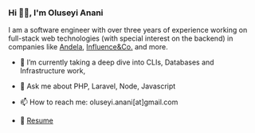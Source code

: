 ### Hi 👋🏼, I'm Oluseyi Anani

I am a software engineer with over three years of experience working on full-stack web technologies (with special interest on the backend) in companies like [Andela](https://www.andela.com), [Influence&Co.](https://www.influenceandco.com) and more.

- 🌱  I’m currently taking a deep dive into CLIs, Databases and Infrastructure work, 

- 💬  Ask me about PHP, Laravel, Node, Javascript

- 📫  How to reach me: oluseyi.anani[at]gmail.com

- 📄 [Resume](https://www.linkedin.com/in/anasey/)

<!--
**anasey01/anasey01** is a ✨ _special_ ✨ repository because its `README.md` (this file) appears on your GitHub profile.

Here are some ideas to get you started:

- 🔭 I’m currently working on ...
- 🌱 I’m currently learning ...
- 👯 I’m looking to collaborate on ...
- 🤔 I’m looking for help with ...
- 💬 Ask me about ...
- 📫 How to reach me: ...
- 😄 Pronouns: ...
- ⚡ Fun fact: ...
-->
